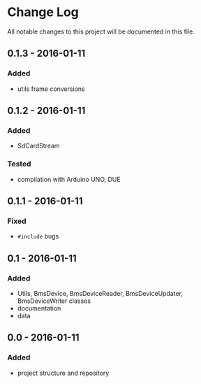 # Change Log
All notable changes to this project will be documented in this file.

## 0.1.3 - 2016-01-11
### Added
- utils frame conversions

## 0.1.2 - 2016-01-11
### Added
- SdCardStream
### Tested
- compilation with Arduino UNO, DUE

## 0.1.1 - 2016-01-11
### Fixed
- ```#include``` bugs

## 0.1 - 2016-01-11
### Added
- Utils, BmsDevice, BmsDeviceReader, BmsDeviceUpdater, BmsDeviceWriter classes
- documentation
- data

## 0.0 - 2016-01-11
### Added
- project structure and repository
